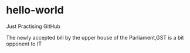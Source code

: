 # hello-world
Just Practising GitHub

The newly accepted bill by the upper house of the Parliament,GST is a bit opponent to IT
